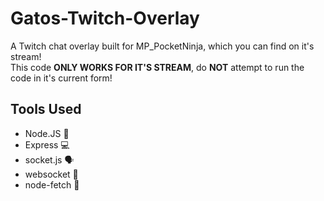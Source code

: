 # Gatos-Twitch-Overlay
A Twitch chat overlay built for MP_PocketNinja, which you can find on it's stream!  
This code **ONLY WORKS FOR IT'S STREAM**, do **NOT** attempt to run the code in it's current form!

## Tools Used
* Node.JS 💾
* Express 💻
* socket.js 🗣
* websocket 🤝
* node-fetch 📲
